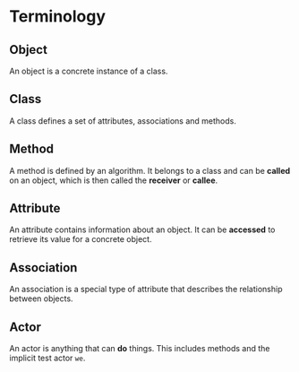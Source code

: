 # Terminology

## Object

An object is a concrete instance of a class.

## Class

A class defines a set of attributes, associations and methods.

## Method

A method is defined by an algorithm. It belongs to a class and can be **called** on an object, which is then called the **receiver** or **callee**.

## Attribute

An attribute contains information about an object. It can be **accessed** to retrieve its value for a concrete object.

## Association

An association is a special type of attribute that describes the relationship between objects.

## Actor

An actor is anything that can **do** things. This includes methods and the implicit test actor `we`. 

